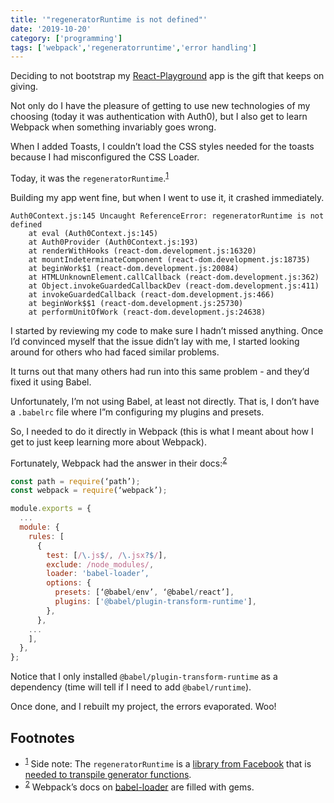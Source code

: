 ```yaml
---
title: '"regeneratorRuntime is not defined"'
date: '2019-10-20'
category: ['programming']
tags: ['webpack','regeneratorruntime','error handling']
---
```

Deciding to not bootstrap my [React-Playground](https://github.com/stephencweiss/react-playground) app is the gift that keeps on giving.

Not only do I have the pleasure of getting to use new technologies of my choosing (today it was authentication with Auth0), but I also get to learn Webpack when something invariably goes wrong.

When I added Toasts, I couldn’t load the CSS styles needed for the toasts because I had misconfigured the CSS Loader.

Today, it was the `regeneratorRuntime`.<sup>[1](#footnotes)</sup><a id="fn1"></a>

Building my app went fine, but when I went to use it, it crashed immediately. 
``` shell
Auth0Context.js:145 Uncaught ReferenceError: regeneratorRuntime is not defined
    at eval (Auth0Context.js:145)
    at Auth0Provider (Auth0Context.js:193)
    at renderWithHooks (react-dom.development.js:16320)
    at mountIndeterminateComponent (react-dom.development.js:18735)
    at beginWork$1 (react-dom.development.js:20084)
    at HTMLUnknownElement.callCallback (react-dom.development.js:362)
    at Object.invokeGuardedCallbackDev (react-dom.development.js:411)
    at invokeGuardedCallback (react-dom.development.js:466)
    at beginWork$$1 (react-dom.development.js:25730)
    at performUnitOfWork (react-dom.development.js:24638)
```

I started by reviewing my code to make sure I hadn’t missed anything. Once I’d convinced myself that the issue didn’t lay with me, I started looking around for others who had faced similar problems.

It turns out that many others had run into this same problem - and they’d fixed it using Babel.

Unfortunately, I’m not using Babel, at least not directly. That is, I don’t have a `.babelrc` file where I”m configuring my plugins and presets.

So, I needed to do it directly in Webpack (this is what I meant about how I get to just keep learning more about Webpack).

Fortunately, Webpack had the answer in their docs:<sup>[2](#footnotes)</sup><a id="fn2"></a>
``` javascript
const path = require(‘path’);
const webpack = require(‘webpack’);

module.exports = {
  ...
  module: {
    rules: [
      {
        test: [/\.js$/, /\.jsx?$/],
        exclude: /node_modules/,
        loader: 'babel-loader’,
        options: {
          presets: [‘@babel/env’, ‘@babel/react’],
          plugins: ['@babel/plugin-transform-runtime'],
        },
      },
    ...
    ],
  },
};

```

Notice that I only installed `@babel/plugin-transform-runtime` as a dependency (time will tell if I need to add `@babel/runtime`). 

Once done, and I rebuilt my project, the errors evaporated. Woo!

## Footnotes
* <sup>[1](#fn1)</sup> Side note: The `regeneratorRuntime` is a [library from Facebook](https://github.com/facebook/regenerator/blob/master/packages/regenerator-runtime/runtime.js) that is [needed to transpile generator functions](https://babeljs.io/docs/en/babel-polyfill).
* <sup>[2](#fn2)</sup> Webpack’s docs on [babel-loader](https://webpack.js.org/loaders/babel-loader/#babel-is-injecting-helpers-into-each-file-and-bloating-my-code) are filled with gems.


